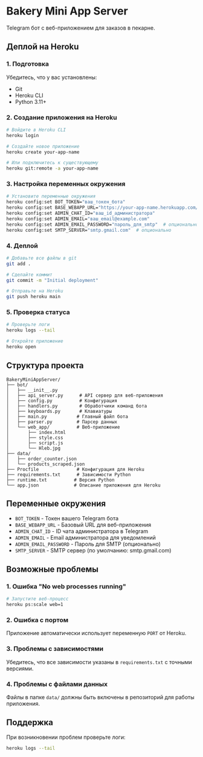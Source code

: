 # Bakery Mini App Server

Telegram бот с веб-приложением для заказов в пекарне.

## Деплой на Heroku

### 1. Подготовка

Убедитесь, что у вас установлены:
- Git
- Heroku CLI
- Python 3.11+

### 2. Создание приложения на Heroku

```bash
# Войдите в Heroku CLI
heroku login

# Создайте новое приложение
heroku create your-app-name

# Или подключитесь к существующему
heroku git:remote -a your-app-name
```

### 3. Настройка переменных окружения

```bash
# Установите переменные окружения
heroku config:set BOT_TOKEN="ваш_токен_бота"
heroku config:set BASE_WEBAPP_URL="https://your-app-name.herokuapp.com/bot-app/"
heroku config:set ADMIN_CHAT_ID="ваш_id_администратора"
heroku config:set ADMIN_EMAIL="ваш_email@example.com"
heroku config:set ADMIN_EMAIL_PASSWORD="пароль_для_smtp"  # опционально
heroku config:set SMTP_SERVER="smtp.gmail.com"  # опционально
```

### 4. Деплой

```bash
# Добавьте все файлы в git
git add .

# Сделайте коммит
git commit -m "Initial deployment"

# Отправьте на Heroku
git push heroku main
```

### 5. Проверка статуса

```bash
# Проверьте логи
heroku logs --tail

# Откройте приложение
heroku open
```

## Структура проекта

```
BakeryMiniAppServer/
├── bot/
│   ├── __init__.py
│   ├── api_server.py      # API сервер для веб-приложения
│   ├── config.py          # Конфигурация
│   ├── handlers.py        # Обработчики команд бота
│   ├── keyboards.py       # Клавиатуры
│   ├── main.py           # Главный файл бота
│   ├── parser.py         # Парсер данных
│   └── web_app/          # Веб-приложение
│       ├── index.html
│       ├── style.css
│       ├── script.js
│       └── Hleb.jpg
├── data/
│   ├── order_counter.json
│   └── products_scraped.json
├── Procfile              # Конфигурация для Heroku
├── requirements.txt      # Зависимости Python
├── runtime.txt          # Версия Python
└── app.json             # Описание приложения для Heroku
```

## Переменные окружения

- `BOT_TOKEN` - Токен вашего Telegram бота
- `BASE_WEBAPP_URL` - Базовый URL для веб-приложения
- `ADMIN_CHAT_ID` - ID чата администратора в Telegram
- `ADMIN_EMAIL` - Email администратора для уведомлений
- `ADMIN_EMAIL_PASSWORD` - Пароль для SMTP (опционально)
- `SMTP_SERVER` - SMTP сервер (по умолчанию: smtp.gmail.com)

## Возможные проблемы

### 1. Ошибка "No web processes running"

```bash
# Запустите веб-процесс
heroku ps:scale web=1
```

### 2. Ошибка с портом

Приложение автоматически использует переменную `PORT` от Heroku.

### 3. Проблемы с зависимостями

Убедитесь, что все зависимости указаны в `requirements.txt` с точными версиями.

### 4. Проблемы с файлами данных

Файлы в папке `data/` должны быть включены в репозиторий для работы приложения.

## Поддержка

При возникновении проблем проверьте логи:

```bash
heroku logs --tail
```
